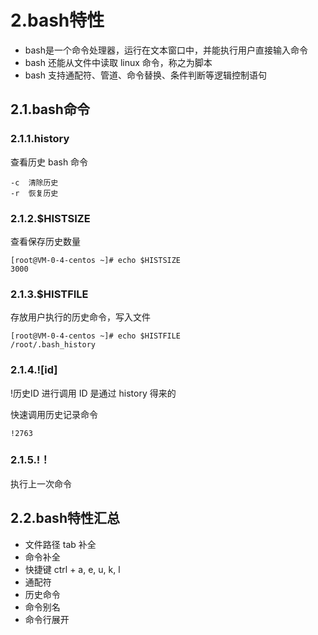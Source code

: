 # 2.bash特性

* bash是一个命令处理器，运行在文本窗口中，并能执行用户直接输入命令
* bash 还能从文件中读取 linux 命令，称之为脚本
* bash 支持通配符、管道、命令替换、条件判断等逻辑控制语句

## 2.1.bash命令

### 2.1.1.history

查看历史 bash 命令

```
-c  清除历史
-r  恢复历史
```

### 2.1.2.$HISTSIZE

查看保存历史数量

```
[root@VM-0-4-centos ~]# echo $HISTSIZE
3000
```

### 2.1.3.$HISTFILE

存放用户执行的历史命令，写入文件

```
[root@VM-0-4-centos ~]# echo $HISTFILE
/root/.bash_history
```

### 2.1.4.![id]

!历史ID 进行调用 ID 是通过 history 得来的

快速调用历史记录命令

```
!2763
```

### 2.1.5.!！

执行上一次命令

## 2.2.bash特性汇总

* 文件路径 tab 补全
* 命令补全
* 快捷键 ctrl + a, e, u, k, l
* 通配符
* 历史命令
* 命令别名
* 命令行展开

